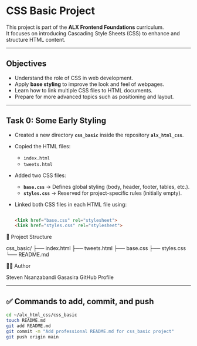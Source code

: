 # CSS Basic Project

This project is part of the **ALX Frontend Foundations** curriculum.  
It focuses on introducing Cascading Style Sheets (CSS) to enhance and structure HTML content.

---

## Objectives

- Understand the role of CSS in web development.
- Apply **base styling** to improve the look and feel of webpages.
- Learn how to link multiple CSS files to HTML documents.
- Prepare for more advanced topics such as positioning and layout.

---

## Task 0: Some Early Styling

- Created a new directory **`css_basic`** inside the repository **`alx_html_css`**.
- Copied the HTML files:
  - `index.html`
  - `tweets.html`
- Added two CSS files:
  - **`base.css`** → Defines global styling (body, header, footer, tables, etc.).
  - **`styles.css`** → Reserved for project-specific rules (initially empty).
  
- Linked both CSS files in each HTML file using:
  
  ```html

  <link href="base.css" rel="stylesheet">
  <link href="styles.css" rel="stylesheet">

📂 Project Structure

css_basic/
├── index.html
├── tweets.html
├── base.css
├── styles.css
└── README.md

👨‍💻 Author

Steven Nsanzabandi Gasasira
GitHub Profile


---

## ✅ Commands to add, commit, and push

```bash
cd ~/alx_html_css/css_basic
touch README.md
git add README.md
git commit -m "Add professional README.md for css_basic project"
git push origin main
